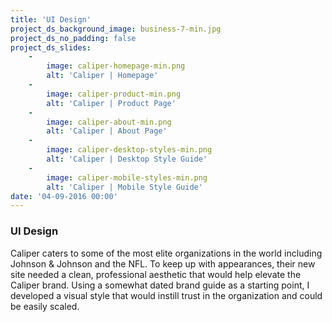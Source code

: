 ```yaml
---
title: 'UI Design'
project_ds_background_image: business-7-min.jpg
project_ds_no_padding: false
project_ds_slides:
    -
        image: caliper-homepage-min.png
        alt: 'Caliper | Homepage'
    -
        image: caliper-product-min.png
        alt: 'Caliper | Product Page'
    -
        image: caliper-about-min.png
        alt: 'Caliper | About Page'
    -
        image: caliper-desktop-styles-min.png
        alt: 'Caliper | Desktop Style Guide'
    -
        image: caliper-mobile-styles-min.png
        alt: 'Caliper | Mobile Style Guide'
date: '04-09-2016 00:00'
---
```


### UI Design
Caliper caters to some of the most elite organizations in the world including Johnson & Johnson and the NFL. To keep up with appearances, their new site needed a clean, professional aesthetic that would help elevate the Caliper brand. Using a somewhat dated brand guide as a starting point, I developed a visual style that would instill trust in the organization and could be easily scaled.
